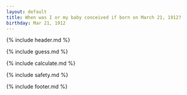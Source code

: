 ```yaml
---
layout: default
title: When was I or my baby conceived if born on March 21, 1912?
birthday: Mar 21, 1912
---
```


{% include header.md %}

{% include guess.md %}

{% include calculate.md %}

{% include safety.md %}

{% include footer.md %}



